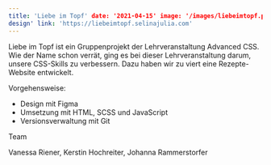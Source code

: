 ```yaml
---
title: 'Liebe im Topf' date: '2021-04-15' image: '/images/liebeimtopf.png' background: 'project_green' category: 'Web
design' link: 'https://liebeimtopf.selinajulia.com'
---
```


Liebe im Topf ist ein Gruppenprojekt der Lehrveranstaltung Advanced CSS. Wie der Name schon verrät, ging es bei dieser
Lehrveranstaltung darum, unsere CSS-Skills zu verbessern. Dazu haben wir zu viert eine Rezepte-Website entwickelt.

Vorgehensweise:
- Design mit Figma
- Umsetzung mit HTML, SCSS und JavaScript
- Versionsverwaltung mit Git

Team

Vanessa Riener, Kerstin Hochreiter, Johanna Rammerstorfer

